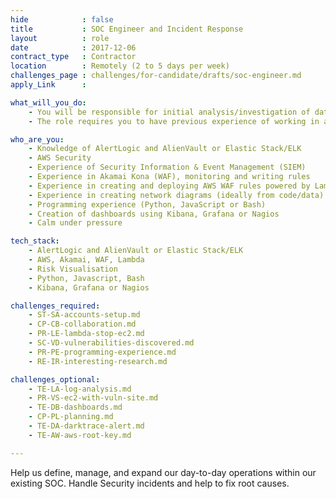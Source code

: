 ```yaml
---
hide            : false
title           : SOC Engineer and Incident Response
layout          : role
date            : 2017-12-06
contract_type   : Contractor
location        : Remotely (2 to 5 days per week)
challenges_page : challenges/for-candidate/drafts/soc-engineer.md
apply_Link      :

what_will_you_do:
    - You will be responsible for initial analysis/investigation of data and the escalation and management of incidents on a day-to-day basis.
    - The role requires you to have previous experience of working in a SOC, along with hands-on experience in helping to define and build monitoring and detection capabilities.

who_are_you:
    - Knowledge of AlertLogic and AlienVault or Elastic Stack/ELK
    - AWS Security
    - Experience of Security Information & Event Management (SIEM)
    - Experience in Akamai Kona (WAF), monitoring and writing rules
    - Experience in creating and deploying AWS WAF rules powered by Lambda(s)
    - Experience in creating network diagrams (ideally from code/data)
    - Programming experience (Python, JavaScript or Bash)
    - Creation of dashboards using Kibana, Grafana or Nagios
    - Calm under pressure

tech_stack:
    - AlertLogic and AlienVault or Elastic Stack/ELK
    - AWS, Akamai, WAF, Lambda
    - Risk Visualisation
    - Python, Javascript, Bash
    - Kibana, Grafana or Nagios

challenges_required:
    - ST-SA-accounts-setup.md
    - CP-CB-collaboration.md
    - PR-LE-lambda-stop-ec2.md
    - SC-VD-vulnerabilities-discovered.md
    - PR-PE-programming-experience.md
    - RE-IR-interesting-research.md

challenges_optional:
    - TE-LA-log-analysis.md
    - PR-VS-ec2-with-vuln-site.md
    - TE-DB-dashboards.md
    - CP-PL-planning.md
    - TE-DA-darktrace-alert.md
    - TE-AW-aws-root-key.md

---
```


Help us define, manage, and expand our day-to-day operations within our existing SOC.
Handle Security incidents and help to fix root causes.


